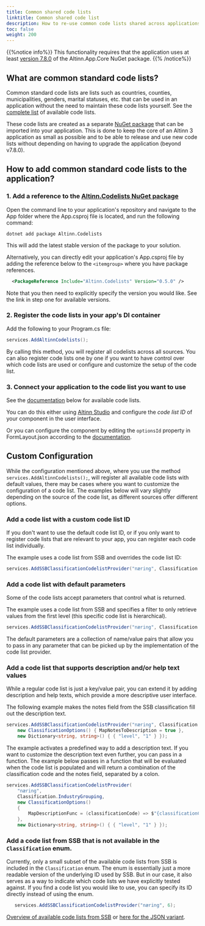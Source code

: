 ```yaml
---
title: Common shared code lists
linktitle: Common shared code list
description: How to re-use common code lists shared across applications?
toc: false
weight: 200
---
```


{{%notice info%}}
This functionality requires that the application uses at least [version 7.8.0](https://github.com/Altinn/app-lib-dotnet/releases/tag/v7.8.0) of the Altinn.App.Core NuGet package.
{{% /notice%}}

## What are common standard code lists?
Common standard code lists are lists such as countries, counties, municipalities, genders, marital statuses, etc. that can be used in an application without the need to maintain these code lists yourself. See the [complete list](https://github.com/Altinn/codelists-lib-dotnet#available-codelists) of available code lists.

These code lists are created as a separate [NuGet package](https://www.nuget.org/packages/Altinn.Codelists) that can be imported into your application. This is done to keep the core of an Altinn 3 application as small as possible and to be able to release and use new code lists without depending on having to upgrade the application (beyond v7.8.0).

## How to add common standard code lists to the application?
### 1. Add a reference to the [Altinn.Codelists NuGet package](https://www.nuget.org/packages/Altinn.Codelists)  
   Open the command line to your application's repository and navigate to the App folder where the App.csproj file is located, and run the following command:

   ```shell
   dotnet add package Altinn.Codelists
   ```
   This will add the latest stable version of the package to your solution.

   Alternatively, you can directly edit your application's App.csproj file by adding the reference below to the `<itemgroup>` where you have package references. 
   ```xml
     <PackageReference Include="Altinn.Codelists" Version="0.5.0" />     
   ```
   Note that you then need to explicitly specify the version you would like. See the link in step one for available versions.

### 2. Register the code lists in your app's DI container  
   Add the following to your Program.cs file:
   ```csharp
   services.AddAltinnCodelists();
   ```
   By calling this method, you will register all codelists across all sources. You can also register code lists one by one if you want to have control over which code lists are used or configure and customize the setup of the code list.

### 3. Connect your application to the code list you want to use  
   See the [documentation](https://github.com/Altinn/codelists-lib-dotnet#available-codelists) below for available code lists.

   You can do this either using [Altinn Studio](https://altinn.studio) and configure the *code list ID* of your component in the user interface.

   Or you can configure the component by editing the `optionsId` property in FormLayout.json according to the [documentation](/altinn-studio/reference/data/options/#connect-the-component-to-options-code-list).

## Custom Configuration
While the configuration mentioned above, where you use the method `services.AddAltinnCodelists();`, will register all available code lists with default values, there may be cases where you want to customize the configuration of a code list. The examples below will vary slightly depending on the source of the code list, as different sources offer different options.

### Add a code list with a custom code list ID
If you don't want to use the default code list ID, or if you only want to register code lists that are relevant to your app, you can register each code list individually.

The example uses a code list from SSB and overrides the code list ID:
```csharp
services.AddSSBClassificationCodelistProvider("næring", Classification.IndustryGrouping);
```

### Add a code list with default parameters
Some of the code lists accept parameters that control what is returned.

The example uses a code list from SSB and specifies a filter to only retrieve values from the first level (this specific code list is hierarchical).

```csharp
services.AddSSBClassificationCodelistProvider("næring", Classification.IndustryGrouping, new Dictionary<string, string>() { { "level", "1" } });
```
The default parameters are a collection of name/value pairs that allow you to pass in any parameter that can be picked up by the implementation of the code list provider.

### Add a code list that supports description and/or help text values
While a regular code list is just a key/value pair, you can extend it by adding description and help texts, which provide a more descriptive user interface.

The following example makes the notes field from the SSB classification fill out the description text.

```csharp
services.AddSSBClassificationCodelistProvider("næring", Classification.IndustryGrouping,
    new ClassificationOptions() { MapNotesToDescription = true },
    new Dictionary<string, string>() { { "level", "1" } });
```
The example activates a predefined way to add a description text. If you want to customize the description text even further, you can pass in a function. The example below passes in a function that will be evaluated when the code list is populated and will return a combination of the classification code and the notes field, separated by a colon.

```csharp
services.AddSSBClassificationCodelistProvider(
    "næring",
    Classification.IndustryGrouping,
    new ClassificationOptions() 
    { 
        MapDescriptionFunc = (classificationCode) => $"{classificationCode.Code}: {classificationCode.Notes}" 
    },
    new Dictionary<string, string>() { { "level", "1" } });
```

### Add a code list from SSB that is not available in the `Classification` enum.
Currently, only a small subset of the available code lists from SSB is included in the `Classification` enum. The enum is essentially just a more readable version of the underlying ID used by SSB. But in our case, it also serves as a way to indicate which code lists we have explicitly tested against. If you find a code list you would like to use, you can specify its ID directly instead of using the enum.

```csharp
   services.AddSSBClassificationCodelistProvider("næring", 6);
```

[Overview of available code lists from SSB](https://www.ssb.no/klass/) or [here for the JSON variant](https://data.ssb.no/api/klass/v1/classifications).